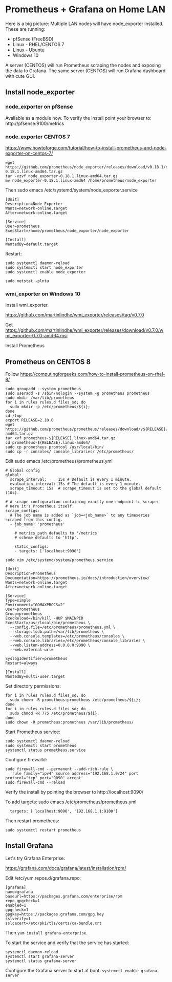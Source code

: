 # Prometheus + Grafana on Home LAN

Here is a big picture:
Multiple LAN nodes will have node_exporter installed.  These are running:

* pfSense (FreeBSD)
* Linux - RHEL/CENTOS 7
* Linux - Ubuntu
* Windows 10

A server (CENTOS) will run Prometheus scraping the nodes and exposing the data
to Grafana. The same server (CENTOS) will run Grafana dashboard with cute GUI.

## Install node_exporter

### node_exporter on pfSense

Available as a module now. To verify the install point your browser to:
http://pfsense:9100/metrics

### node_exporter CENTOS 7

https://www.howtoforge.com/tutorial/how-to-install-prometheus-and-node-exporter-on-centos-7/

```console
wget https://github.com/prometheus/node_exporter/releases/download/v0.18.1/node_exporter-0.18.1.linux-amd64.tar.gz
tar -xzvf node_exporter-0.18.1.linux-amd64.tar.gz
mv node_exporter-0.18.1.linux-amd64 /home/prometheus/node_exporter
```

Then sudo emacs /etc/systemd/system/node_exporter.service

```
[Unit]
Description=Node Exporter
Wants=network-online.target
After=network-online.target

[Service]
User=prometheus
ExecStart=/home/prometheus/node_exporter/node_exporter

[Install]
WantedBy=default.target
```

Restart:
```console
sudo systemctl daemon-reload
sudo systemctl start node_exporter
sudo systemctl enable node_exporter

sudo netstat -plntu
```

### wmi_exporter on Windows 10

Install wmi_exporter.

https://github.com/martinlindhe/wmi_exporter/releases/tag/v0.7.0

Get https://github.com/martinlindhe/wmi_exporter/releases/download/v0.7.0/wmi_exporter-0.7.0-amd64.msi

Install Prometheus

## Prometheus on CENTOS 8

Follow https://computingforgeeks.com/how-to-install-prometheus-on-rhel-8/

```console
sudo groupadd --system prometheus
sudo useradd -s /sbin/nologin --system -g prometheus prometheus
sudo mkdir /var/lib/prometheus
for i in rules rules.d files_sd; do
  sudo mkdir -p /etc/prometheus/${i};
done
cd /tmp
export RELEASE=2.10.0
wget https://github.com/prometheus/prometheus/releases/download/v${RELEASE}/prometheus-${RELEASE}.linux-amd64.tar.gz
tar xvf prometheus-${RELEASE}.linux-amd64.tar.gz
cd prometheus-${RELEASE}.linux-amd64/
sudo cp prometheus promtool /usr/local/bin/
sudo cp -r consoles/ console_libraries/ /etc/prometheus/
```

Edit sudo emacs /etc/prometheus/prometheus.yml

```
# Global config
global:
  scrape_interval:     15s # Default is every 1 minute.
  evaluation_interval: 15s # The default is every 1 minute.
  scrape_timeout: 15s  # scrape_timeout is set to the global default (10s).

# A scrape configuration containing exactly one endpoint to scrape:
# Here it's Prometheus itself.
scrape_configs:
  # The job name is added as `job=<job_name>` to any timeseries scraped from this config.
  - job_name: 'prometheus'

    # metrics_path defaults to '/metrics'
    # scheme defaults to 'http'.

    static_configs:
    - targets: ['localhost:9090']

sudo vim /etc/systemd/system/prometheus.service

[Unit]
Description=Prometheus
Documentation=https://prometheus.io/docs/introduction/overview/
Wants=network-online.target
After=network-online.target

[Service]
Type=simple
Environment="GOMAXPROCS=2"
User=prometheus
Group=prometheus
ExecReload=/bin/kill -HUP $MAINPID
ExecStart=/usr/local/bin/prometheus \
  --config.file=/etc/prometheus/prometheus.yml \
  --storage.tsdb.path=/var/lib/prometheus \
  --web.console.templates=/etc/prometheus/consoles \
  --web.console.libraries=/etc/prometheus/console_libraries \
  --web.listen-address=0.0.0.0:9090 \
  --web.external-url=

SyslogIdentifier=prometheus
Restart=always

[Install]
WantedBy=multi-user.target
```

Set directory permissions:

```
for i in rules rules.d files_sd; do
  sudo chown -R prometheus:prometheus /etc/prometheus/${i};
done
for i in rules rules.d files_sd; do
  sudo chmod -R 775 /etc/prometheus/${i};
done
sudo chown -R prometheus:prometheus /var/lib/prometheus/
```

Start Prometheus service:

```console
sudo systemctl daemon-reload
sudo systemctl start prometheus
systemctl status prometheus.service
```

Configure firewalld:

```console
sudo firewall-cmd --permanent --add-rich-rule \
  'rule family="ipv4" source address="192.168.1.0/24" port protocol="tcp" port="9090" accept'
sudo firewall-cmd --reload
```

Verify the install by pointing the browser to http://localhost:9090/

To add targets: sudo emacs /etc/prometheus/prometheus.yml

```
  targets: ['localhost:9090', '192.168.1.1:9100']
```
Then restart prometheus:

```
sudo systemctl restart prometheus
```

## Install Grafana

Let's try Grafana Enterprise:

https://grafana.com/docs/grafana/latest/installation/rpm/

Edit /etc/yum.repos.d/grafana.repo:

```
[grafana]
name=grafana
baseurl=https://packages.grafana.com/enterprise/rpm
repo_gpgcheck=1
enabled=1
gpgcheck=1
gpgkey=https://packages.grafana.com/gpg.key
sslverify=1
sslcacert=/etc/pki/tls/certs/ca-bundle.crt
```

Then `yum install grafana-enterprise`.

To start the service and verify that the service has started:

```console
systemctl daemon-reload
systemctl start grafana-server
systemctl status grafana-server
```

Configure the Grafana server to start at boot: `systemctl enable grafana-server`
